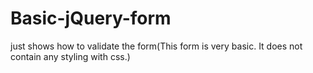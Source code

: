 # Basic-jQuery-form
just shows how to validate the form(This form is very basic. It does not contain any styling with css.)
